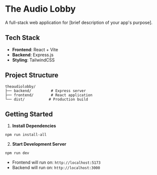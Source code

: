 # The Audio Lobby

A full-stack web application for [brief description of your app's purpose].

## Tech Stack

- **Frontend**: React + Vite
- **Backend**: Express.js
- **Styling**: TailwindCSS

## Project Structure

```
theaudiolobby/
├── backend/         # Express server
├── frontend/        # React application
└── dist/           # Production build
```

## Getting Started

1. **Install Dependencies**
```bash
npm run install-all
```

2. **Start Development Server**
```bash
npm run dev
```
- Frontend will run on: `http://localhost:5173`
- Backend will run on: `http://localhost:3000`
